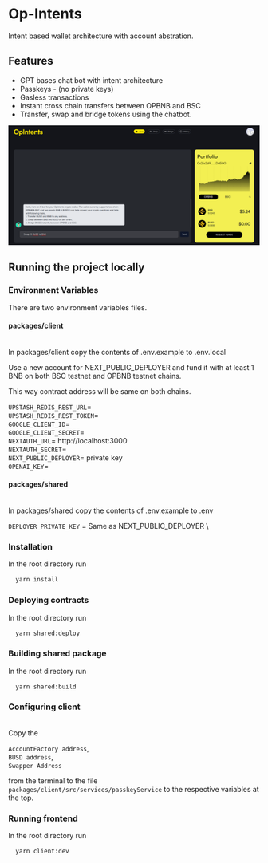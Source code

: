 # Op-Intents

Intent based wallet architecture with account abstration.

## Features

- GPT bases chat bot with intent architecture
- Passkeys - (no private keys)
- Gasless transactions
- Instant cross chain transfers between OPBNB and BSC
- Transfer, swap and bridge tokens using the chatbot.

![ss](/opintents.png)

## Running the project locally

### Environment Variables

There are two environment variables files.

#### packages/client

\
In packages/client copy the contents of .env.example to .env.local

Use a new account for NEXT_PUBLIC_DEPLOYER and fund it with at least 1 BNB on
both BSC testnet and OPBNB testnet chains.

This way contract address will be same on both chains.

`UPSTASH_REDIS_REST_URL`= \
`UPSTASH_REDIS_REST_TOKEN`= \
`GOOGLE_CLIENT_ID`= \
`GOOGLE_CLIENT_SECRET`= \
`NEXTAUTH_URL`= http://localhost:3000 \
`NEXTAUTH_SECRET`= \
`NEXT_PUBLIC_DEPLOYER`= private key \
`OPENAI_KEY`=

#### packages/shared

\
In packages/shared copy the contents of .env.example to .env

`DEPLOYER_PRIVATE_KEY` = Same as NEXT_PUBLIC_DEPLOYER \

### Installation

In the root directory run

```bash
  yarn install
```

### Deploying contracts

In the root directory run

```bash
  yarn shared:deploy
```

### Building shared package

In the root directory run

```bash
  yarn shared:build
```

### Configuring client

\
Copy the

`AccountFactory address`, \
`BUSD address`, \
 `Swapper Address`

from the terminal to the file \
 `packages/client/src/services/passkeyService` to the respective variables at
the top.

### Running frontend

In the root directory run

```bash
  yarn client:dev
```

